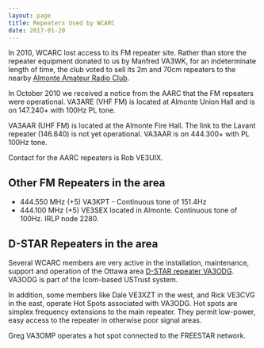 ```yaml
---
layout: page
title: Repeaters Used by WCARC
date: 2017-01-20
---
```


In 2010, WCARC lost access to its FM repeater site. Rather than store the repeater equipment donated to us by Manfred VA3WK, for an indeterminate length of time, the club voted to sell its 2m and 70cm repeaters to the nearby [Almonte Amateur Radio Club](http://www.almontearclub.ca/).

In October 2010 we received a notice from the AARC that the FM repeaters were operational.
VA3ARE (VHF FM) is located at Almonte Union Hall and is on 147.240+ with 100Hz PL tone.

VA3AAR (UHF FM) is located at the Almonte Fire Hall. The link to the Lavant repeater (146.640) is not yet operational. VA3AAR is on 444.300+ with PL 100Hz tone.

Contact for the AARC repeaters is  Rob VE3UIX.

## Other FM Repeaters in the area

* 444.550 MHz (+5) VA3KPT - Continuous tone of 151.4Hz
* 444.100 MHz (+5) VE3SEX located in Almonte. Continuous tone of 100Hz. IRLP node 2280.

## D-STAR Repeaters in the area

Several WCARC members are very active in the installation, maintenance, support and operation of the Ottawa area [D-STAR repeater VA3ODG](http://va3odg.webqth.com/). VA3ODG is part of the Icom-based USTrust system.

In addition, some members like Dale VE3XZT in the west, and Rick VE3CVG in the east, operate Hot Spots associated with VA3ODG. Hot spots are simplex frequency extensions to the main repeater. They permit low-power, easy access to the repeater in otherwise poor signal areas.

Greg VA3OMP operates a hot spot connected to the FREESTAR network.
